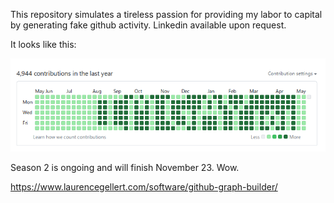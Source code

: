 This repository simulates a tireless passion for providing my labor to capital by generating fake github activity. Linkedin available upon request.

It looks like this:

![](lol.png)

Season 2 is ongoing and will finish November 23. Wow.

https://www.laurencegellert.com/software/github-graph-builder/
